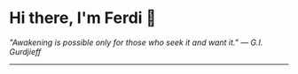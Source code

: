 <h1>Hi there, I'm Ferdi 👋</h1>

<p><em>
  "Awakening is possible only for those who seek it and want it." — G.I. Gurdjieff
</em></p>

---
